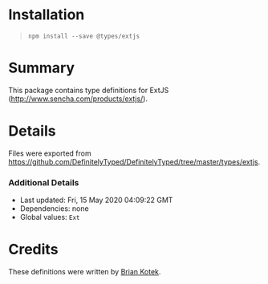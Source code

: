 # Installation
> `npm install --save @types/extjs`

# Summary
This package contains type definitions for ExtJS (http://www.sencha.com/products/extjs/).

# Details
Files were exported from https://github.com/DefinitelyTyped/DefinitelyTyped/tree/master/types/extjs.

### Additional Details
 * Last updated: Fri, 15 May 2020 04:09:22 GMT
 * Dependencies: none
 * Global values: `Ext`

# Credits
These definitions were written by [Brian Kotek](https://github.com/brian428).
